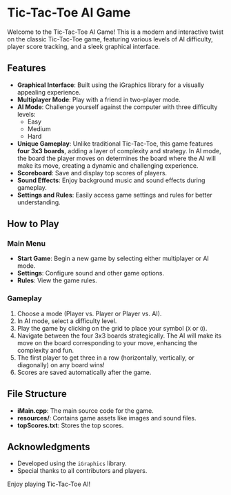 # Tic-Tac-Toe AI Game

Welcome to the Tic-Tac-Toe AI Game! This is a modern and interactive twist on the classic Tic-Tac-Toe game, featuring various levels of AI difficulty, player score tracking, and a sleek graphical interface.

## Features

- **Graphical Interface**: Built using the iGraphics library for a visually appealing experience.
- **Multiplayer Mode**: Play with a friend in two-player mode.
- **AI Mode**: Challenge yourself against the computer with three difficulty levels:
  - Easy
  - Medium
  - Hard
- **Unique Gameplay**: Unlike traditional Tic-Tac-Toe, this game features **four 3x3 boards**, adding a layer of complexity and strategy. In AI mode, the board the player moves on determines the board where the AI will make its move, creating a dynamic and challenging experience.
- **Scoreboard**: Save and display top scores of players.
- **Sound Effects**: Enjoy background music and sound effects during gameplay.
- **Settings and Rules**: Easily access game settings and rules for better understanding.

## How to Play

### Main Menu

- **Start Game**: Begin a new game by selecting either multiplayer or AI mode.
- **Settings**: Configure sound and other game options.
- **Rules**: View the game rules.

### Gameplay

1. Choose a mode (Player vs. Player or Player vs. AI).
2. In AI mode, select a difficulty level.
3. Play the game by clicking on the grid to place your symbol (`X` or `O`).
4. Navigate between the four 3x3 boards strategically. The AI will make its move on the board corresponding to your move, enhancing the complexity and fun.
5. The first player to get three in a row (horizontally, vertically, or diagonally) on any board wins!
6. Scores are saved automatically after the game.

## File Structure

- **iMain.cpp**: The main source code for the game.
- **resources/**: Contains game assets like images and sound files.
- **topScores.txt**: Stores the top scores.

## Acknowledgments

- Developed using the `iGraphics` library.
- Special thanks to all contributors and players.

Enjoy playing Tic-Tac-Toe AI!

